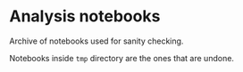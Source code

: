 # Analysis notebooks

Archive of notebooks used for sanity checking.

Notebooks inside `tmp` directory are the ones that are undone.